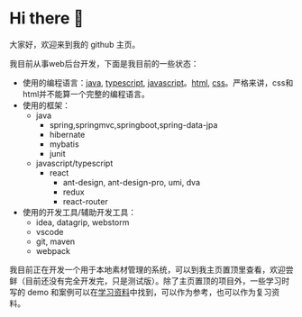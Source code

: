 # Hi there 👋

<!--
**wrote-code/wrote-code** is a ✨ _special_ ✨ repository because its `README.md` (this file) appears on your GitHub profile.

Here are some ideas to get you started:

- 🔭 I’m currently working on ...
- 🌱 I’m currently learning ...
- 👯 I’m looking to collaborate on ...
- 🤔 I’m looking for help with ...
- 💬 Ask me about ...
- 📫 How to reach me: ...
- 😄 Pronouns: ...
- ⚡ Fun fact: ...
-->

大家好，欢迎来到我的 github 主页。

我目前从事web后台开发，下面是我目前的一些状态：

- 使用的编程语言：[java](https://github.com/openjdk/jdk), [typescript](https://github.com/microsoft/typescript), [javascript](https://developer.mozilla.org/zh-CN/docs/learn/JavaScript)。[html](https://developer.mozilla.org/zh-CN/docs/Web/HTML), [css](https://developer.mozilla.org/zh-CN/docs/Learn/CSS)。严格来讲，css和html并不能算一个完整的编程语言。
- 使用的框架：
    - java
        - spring,springmvc,springboot,spring-data-jpa
        - hibernate
        - mybatis
        - junit
    - javascript/typescript
        - react
            - ant-design, ant-design-pro, umi, dva
            - redux
            - react-router
- 使用的开发工具/辅助开发工具：
    - idea, datagrip, webstorm
    - vscode
    - git, maven
    - webpack

我目前正在开发一个用于本地素材管理的系统，可以到我主页置顶里查看，欢迎尝鲜（目前还没有完全开发完，只是测试版）。除了主页置顶的项目外，一些学习时写的 demo 和案例可以在[学习资料](https://github.com/tutorial-and-demo)中找到，可以作为参考，也可以作为复习资料。